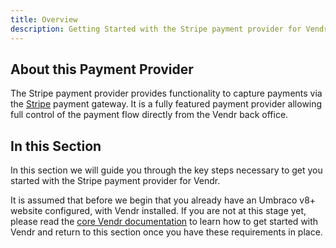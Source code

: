 ```yaml
---
title: Overview
description: Getting Started with the Stripe payment provider for Vendr, the eCommerce solution for Umbraco v8+
---
```


## About this Payment Provider

The Stripe payment provider provides functionality to capture payments via the [Stripe](https://stripe.com) payment gateway. It is a fully featured payment provider allowing full control of the payment flow directly from the Vendr back office.

## In this Section

In this section we will guide you through the key steps necessary to get you started with the Stripe payment provider for Vendr.

It is assumed that before we begin that you already have an Umbraco v8+ website configured, with Vendr installed. If you are not at this stage yet, please read the [core Vendr documentation](../../../../../core/) to learn how to get started with Vendr and return to this section once you have these requirements in place.
